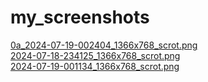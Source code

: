 # my_screenshots 
<a href='https://gabrielryanft.github.io/linux/my_screenshots/0a_2024-07-19-002404_1366x768_scrot.png' target='_blank' rel='next'>0a_2024-07-19-002404_1366x768_scrot.png</a><br/>
<a href='https://gabrielryanft.github.io/linux/my_screenshots/2024-07-18-234125_1366x768_scrot.png' target='_blank' rel='next'>2024-07-18-234125_1366x768_scrot.png</a><br/>
<a href='https://gabrielryanft.github.io/linux/my_screenshots/2024-07-19-001134_1366x768_scrot.png' target='_blank' rel='next'>2024-07-19-001134_1366x768_scrot.png</a><br/>
